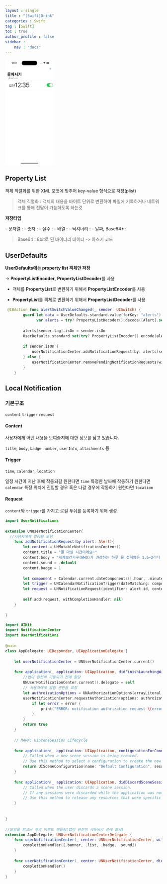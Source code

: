 ```yaml
---
layout : single
title : "[Swift]Drink"
categories : Swift
tag : [Swift]
toc : true
author_profile : false
sidebar :
    nav : "docs"
---
```


<img src="https://raw.githubusercontent.com/bagoonichanger/bagoonichanger.github.io/upload_Image/images/202301281232904.png" alt="Simulator Screen Shot - iPhone 14 Pro - 2023-01-28 at 12.31.13" style="zoom:33%;" />

## Property List

객체 직렬화를 위한 XML 포맷에 맞추어 key-value 형식으로 저장(plist)

> 객체 직렬화 : 객체의 내용을 바이트 단위로 변환하여 파일에 기록하거나 네트워크를 통해 전달이 가능하도록 하는것

**저장타입**

 \- 문자열 : <string>
 \- 숫자 : <integer>
 \- 실수 : <real>
 \- 배열 : <array>
 \- 딕셔너리 : <dict>
 \- 날짜, Base64* : <data>

> Base64 : 8bit로 된 바이너리 데이터 -> 아스키 코드



## UserDefaults

**UserDefaults에는 property list 객체만 저장**

-> **PropertyListEncoder**, **PropertyListDecoder**를 사용

- 객체를 **PropertyList**로 변환하기 위해서 **PropertyListEncoder**를 사용

- **PropertyList**를 객체로 변환하기 위해서 **PropertyListDecoder**를 사용

```swift
 @IBAction func alertSwitchValueChanged(_ sender: UISwitch) {
        guard let data = UserDefaults.standard.value(forKey: "alerts") as? Data,
              var alerts = try? PropertyListDecoder().decode([Alert].self, from: data) else { return }
        
        alerts[sender.tag].isOn = sender.isOn
        UserDefaults.standard.set(try? PropertyListEncoder().encode(alerts), forKey: "alerts")
        
        if sender.isOn {
            userNotificationCenter.addNotificationRequest(by: alerts[sender.tag])
        } else {
            userNotificationCenter.removePendingNotificationRequests(withIdentifiers: [alerts[sender.tag].id])
        }
    }
```

## Local Notification

### 기본구조

`content` `trigger` `request`

#### Content

사용자에게 어떤 내용을 보여줄지에 대한 정보를 담고 있습니다.

 `title`, `body`, `badge number`, `userInfo`, `attachments` 등

#### Trigger

`time`, `calendar`, `location`

일정 시간이 지난 후에 작동되길 원한다면 `time`
특정한 날짜에 작동하기 원한다면 `calendar` 
특정 위치에 진입할 경우 혹은 나갈 경우에 작동하기 원한다면 `location`

#### Request

`content`와 `trigger`를 가지고 로컬 푸쉬를 등록하기 위해 생성

```swift
import UserNotifications

extension UNUserNotificationCenter{
  //사용자에게 알림을 보냄
    func addNotificationRequest(by alert: Alert){
        let content = UNMutableNotificationContent()
        content.title = "물 마실 시간이에요💦"
        content.body = "세계보건기구(WHO)가 권장하는 하루 물 섭취량은 1.5~2리터 입니다."
        content.sound = .default
        content.badge = 1
        
        let component = Calendar.current.dateComponents([.hour, .minute], from: alert.date)
        let trigger = UNCalendarNotificationTrigger(dateMatching: component, repeats: alert.isOn)
        let request = UNNotificationRequest(identifier: alert.id, content: content, trigger: trigger)
        
        self.add(request, withCompletionHandler: nil)
    }
    
}
```

```swift
import UIKit
import NotificationCenter
import UserNotifications

@main
class AppDelegate: UIResponder, UIApplicationDelegate {
    
    let userNotificationCenter = UNUserNotificationCenter.current()
    
    func application(_ application: UIApplication, didFinishLaunchingWithOptions launchOptions: [UIApplication.LaunchOptionsKey: Any]?) -> Bool {
        //앱이 완전히 기동되기 전에 할당
        UNUserNotificationCenter.current().delegate = self
        // 사용자에게 알림 권한을 요청
        let authroizationOptions = UNAuthorizationOptions(arrayLiteral: [.alert, .badge, .sound])
        userNotificationCenter.requestAuthorization(options: authroizationOptions){_ ,error in
            if let error = error {
                print("ERROR: notification authrization request \(error.localizedDescription )")
            }
        }
        return true
    }
    
    // MARK: UISceneSession Lifecycle
    
    func application(_ application: UIApplication, configurationForConnecting connectingSceneSession: UISceneSession, options: UIScene.ConnectionOptions) -> UISceneConfiguration {
        // Called when a new scene session is being created.
        // Use this method to select a configuration to create the new scene with.
        return UISceneConfiguration(name: "Default Configuration", sessionRole: connectingSceneSession.role)
    }
    
    func application(_ application: UIApplication, didDiscardSceneSessions sceneSessions: Set<UISceneSession>) {
        // Called when the user discards a scene session.
        // If any sessions were discarded while the application was not running, this will be called shortly after application:didFinishLaunchingWithOptions.
        // Use this method to release any resources that were specific to the discarded scenes, as they will not return.
    }
    
    
}

//알림을 받고난 후의 이벤트 핸들링(앱이 완전히 기동되기 전에 할당)
extension AppDelegate: UNUserNotificationCenterDelegate {
    func userNotificationCenter(_ center: UNUserNotificationCenter, willPresent notification: UNNotification, withCompletionHandler completionHandler: @escaping (UNNotificationPresentationOptions) -> Void) {
        completionHandler([.banner, .list, .badge, .sound])
    }

    func userNotificationCenter(_ center: UNUserNotificationCenter, didReceive response: UNNotificationResponse, withCompletionHandler completionHandler: @escaping () -> Void) {
        completionHandler()
    }
}
```



